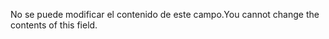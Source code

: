 <span data-ttu-id="83f20-101">No se puede modificar el contenido de este campo.</span><span class="sxs-lookup"><span data-stu-id="83f20-101">You cannot change the contents of this field.</span></span>
